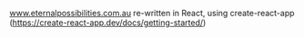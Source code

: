 www.eternalpossibilities.com.au re-written in React, using create-react-app (https://create-react-app.dev/docs/getting-started/)
<br/>
<br/>
<br/>
